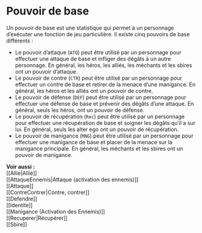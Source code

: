 # Pouvoir de base
Un pouvoir de base est une statistique qui permet à un personnage d’exécuter une fonction de jeu particulière. Il existe cinq pouvoirs de base différents :

- Le pouvoir d’attaque (`ATQ`) peut être utilisé par un personnage pour effectuer une attaque de base et infliger des dégâts à un autre personnage. En général, les héros, les alliés, les méchants et les sbires ont un pouvoir d’attaque.
- Le pouvoir de contre (`CTR`) peut être utilisé par un personnage pour effectuer un contre de base et retirer de la menace d’une manigance. En général, les héros et les alliés ont un pouvoir de contre.
- Le pouvoir de défense (`DEF`) peut être utilisé par un personnage pour effectuer une défense de base et prévenir des dégâts d’une attaque. En général, seuls les héros, ont un pouvoir de défense.
- Le pouvoir de récupération (`Rec`) peut être utilisé par un personnage pour effectuer une récupération de base et soigner les dégâts qu’il a sur lui. En général, seuls les alter ego ont un pouvoir de récupération. 
- Le pouvoir de manigance (`MNG`) peut être utilisé par un personnage pour effectuer une manigance de base et placer de la menace sur la manigance principale. En général, les méchants et les sbires ont un pouvoir de manigance. 

**Voir aussi :**  
[[Allie|Allié]]  
[[AttaqueEnnemis|Attaque (activation des ennemis)]]  
[[Attaque]]  
[[ContreContrer|Contre, contrer]]  
[[Defendre]]  
[[Identite]]  
[[Manigance (Activation des Ennemis)]]  
[[Recuperer|Récupérer]]  
[[Sbire]]